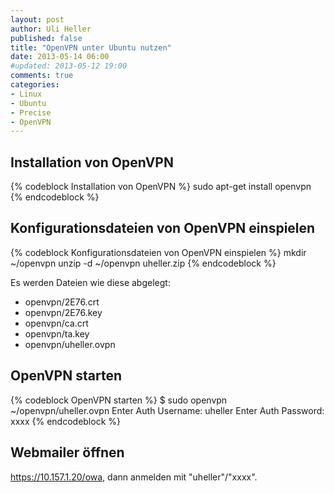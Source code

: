 ```yaml
---
layout: post
author: Uli Heller
published: false
title: "OpenVPN unter Ubuntu nutzen"
date: 2013-05-14 06:00
#updated: 2013-05-12 19:00
comments: true
categories: 
- Linux
- Ubuntu
- Precise
- OpenVPN
---
```


Installation von OpenVPN
------------------------

{% codeblock Installation von OpenVPN %}
sudo apt-get install openvpn
{% endcodeblock %}

Konfigurationsdateien von OpenVPN einspielen
---------------------------------------------

{% codeblock Konfigurationsdateien von OpenVPN einspielen %}
mkdir ~/openvpn
unzip -d ~/openvpn uheller.zip
{% endcodeblock %}

Es werden Dateien wie diese abgelegt:

* openvpn/2E76.crt        
* openvpn/2E76.key        
* openvpn/ca.crt          
* openvpn/ta.key          
* openvpn/uheller.ovpn    

OpenVPN starten
---------------

{% codeblock OpenVPN starten %}
$ sudo openvpn ~/openvpn/uheller.ovpn
Enter Auth Username: uheller
Enter Auth Password: xxxx
{% endcodeblock %}

<!--
Proxy konfigurieren
-------------------

* Proxy-Host: proxy.mymhp.net
* Proxy-Port: 8080
-->

Webmailer öffnen
----------------

<https://10.157.1.20/owa>, dann anmelden mit "uheller"/"xxxx".
